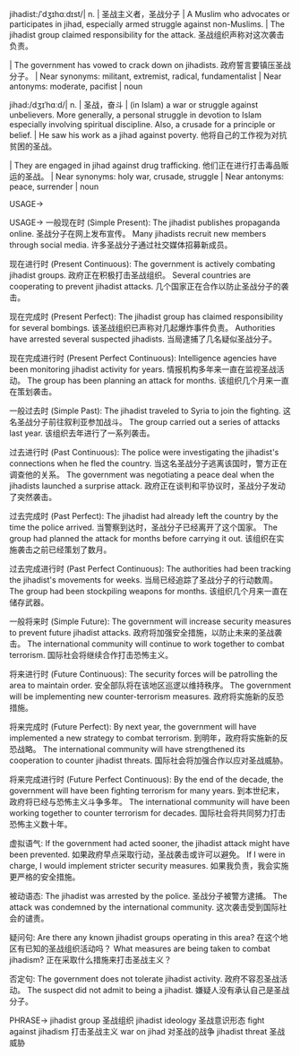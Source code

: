 jihadist:/ˈdʒɪhɑːdɪst/| n. | 圣战主义者，圣战分子 | A Muslim who advocates or participates in jihad, especially armed struggle against non-Muslims. |  The jihadist group claimed responsibility for the attack.  圣战组织声称对这次袭击负责。

| The government has vowed to crack down on jihadists. 政府誓言要镇压圣战分子。 |  Near synonyms: militant, extremist, radical, fundamentalist | Near antonyms: moderate, pacifist | noun


jihad:/dʒɪˈhɑːd/| n. | 圣战，奋斗 |  (in Islam) a war or struggle against unbelievers. More generally, a personal struggle in devotion to Islam especially involving spiritual discipline. Also, a crusade for a principle or belief. | He saw his work as a jihad against poverty. 他将自己的工作视为对抗贫困的圣战。

|  They are engaged in jihad against drug trafficking. 他们正在进行打击毒品贩运的圣战。 | Near synonyms: holy war, crusade, struggle | Near antonyms: peace, surrender | noun


USAGE->

USAGE->
一般现在时 (Simple Present):
The jihadist publishes propaganda online.  圣战分子在网上发布宣传。
Many jihadists recruit new members through social media. 许多圣战分子通过社交媒体招募新成员。

现在进行时 (Present Continuous):
The government is actively combating jihadist groups. 政府正在积极打击圣战组织。
Several countries are cooperating to prevent jihadist attacks.  几个国家正在合作以防止圣战分子的袭击。


现在完成时 (Present Perfect):
The jihadist group has claimed responsibility for several bombings. 该圣战组织已声称对几起爆炸事件负责。
Authorities have arrested several suspected jihadists. 当局逮捕了几名疑似圣战分子。


现在完成进行时 (Present Perfect Continuous):
Intelligence agencies have been monitoring jihadist activity for years. 情报机构多年来一直在监视圣战活动。
The group has been planning an attack for months.  该组织几个月来一直在策划袭击。


一般过去时 (Simple Past):
The jihadist traveled to Syria to join the fighting.  这名圣战分子前往叙利亚参加战斗。
The group carried out a series of attacks last year.  该组织去年进行了一系列袭击。


过去进行时 (Past Continuous):
The police were investigating the jihadist's connections when he fled the country. 当这名圣战分子逃离该国时，警方正在调查他的关系。
The government was negotiating a peace deal when the jihadists launched a surprise attack. 政府正在谈判和平协议时，圣战分子发动了突然袭击。


过去完成时 (Past Perfect):
The jihadist had already left the country by the time the police arrived. 当警察到达时，圣战分子已经离开了这个国家。
The group had planned the attack for months before carrying it out. 该组织在实施袭击之前已经策划了数月。


过去完成进行时 (Past Perfect Continuous):
The authorities had been tracking the jihadist's movements for weeks. 当局已经追踪了圣战分子的行动数周。
The group had been stockpiling weapons for months. 该组织几个月来一直在储存武器。


一般将来时 (Simple Future):
The government will increase security measures to prevent future jihadist attacks. 政府将加强安全措施，以防止未来的圣战袭击。
The international community will continue to work together to combat terrorism. 国际社会将继续合作打击恐怖主义。


将来进行时 (Future Continuous):
The security forces will be patrolling the area to maintain order.  安全部队将在该地区巡逻以维持秩序。
The government will be implementing new counter-terrorism measures. 政府将实施新的反恐措施。


将来完成时 (Future Perfect):
By next year, the government will have implemented a new strategy to combat terrorism. 到明年，政府将实施新的反恐战略。
The international community will have strengthened its cooperation to counter jihadist threats. 国际社会将加强合作以应对圣战威胁。


将来完成进行时 (Future Perfect Continuous):
By the end of the decade, the government will have been fighting terrorism for many years. 到本世纪末，政府将已经与恐怖主义斗争多年。
The international community will have been working together to counter terrorism for decades. 国际社会将共同努力打击恐怖主义数十年。


虚拟语气:
If the government had acted sooner, the jihadist attack might have been prevented. 如果政府早点采取行动，圣战袭击或许可以避免。
If I were in charge, I would implement stricter security measures. 如果我负责，我会实施更严格的安全措施。


被动语态:
The jihadist was arrested by the police.  圣战分子被警方逮捕。
The attack was condemned by the international community. 这次袭击受到国际社会的谴责。


疑问句:
Are there any known jihadist groups operating in this area? 在这个地区有已知的圣战组织活动吗？
What measures are being taken to combat jihadism? 正在采取什么措施来打击圣战主义？


否定句:
The government does not tolerate jihadist activity. 政府不容忍圣战活动。
The suspect did not admit to being a jihadist. 嫌疑人没有承认自己是圣战分子。




PHRASE->
jihadist group 圣战组织
jihadist ideology 圣战意识形态
fight against jihadism 打击圣战主义
war on jihad 对圣战的战争
jihadist threat 圣战威胁
